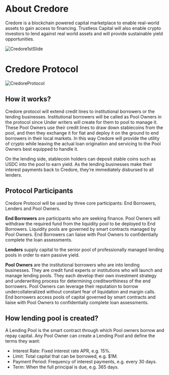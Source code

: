 # About Credore

Credore is a blockchain powered capital marketplace to enable real-world assets to gain access to financing. Trustless Capital will also enable crypto investors to lend against real world assets and will provide sustainable yield opportunities.


![Credore1stSlide](https://user-images.githubusercontent.com/11658449/170857238-aec7a5aa-0cb3-4497-8c9c-cf5c3efe272d.jpg)

# Credore Protocol

![CredoreProtocol](https://user-images.githubusercontent.com/11658449/170857248-1448ff3c-deca-4bb3-a15e-986d86fa3b44.jpg)

## How it works?

Credore protocol will extend credit lines to institutional borrowers or the lending businesses. Institutional borrowers will be called as Pool Owners in the protocol since Under writers will create for them to pool to manage it. These Pool Owners use their credit lines to draw down stablecoins from the pool, and then they exchange it for fiat and deploy it on the ground to end borrowers in their local markets. In this way Credore will provide the utility of crypto while leaving the actual loan origination and servicing to the Pool Owners best equipped to handle it.

On the lending side, stablecoin holders can deposit stable coins such as USDC into the pool to earn yield. As the lending businesses make their interest payments back to Credore, they’re immediately disbursed to all lenders.

## Protocol Participants

Credore Protocol will be used by three core participants: End Borrowers, Lenders and Pool Owners.

**End Borrowers** are participants who are seeking finance. Pool Owners will withdraw the required fund from the liquidity pool to be deployed to End Borrowers. Liquidity pools are governed by smart contracts managed by Pool Owners. End Borrowers can liaise with Pool Owners to confidentially complete the loan assessments.

**Lenders** supply capital to the senior pool of professionally managed lending pools in order to earn passive yield.

**Pool Owners** are the institutional borrowers who are into lending businesses. They are credit fund experts or institutions who will launch and manage lending pools. They each develop their own investment strategy and underwriting process for determining creditworthiness of the end borrowers. Pool Owners can leverage their reputation to borrow undercollateralized without constant fear of liquidation and margin calls.
End borrowers access pools of capital governed by smart contracts and liaise with Pool Owners to confidentially complete loan assessments.

## How lending pool is created?

A Lending Pool is the smart contract through which Pool owners borrow and repay capital. Any Pool Owner can create a Lending Pool and define the terms they want:

* Interest Rate: Fixed interest rate APR, e.g. 15%.
* Limit: Total capital that can be borrowed, e.g. $1M.
* Payment Period: Frequency of interest payments, e.g. every 30 days.
* Term: When the full principal is due, e.g. 365 days.

